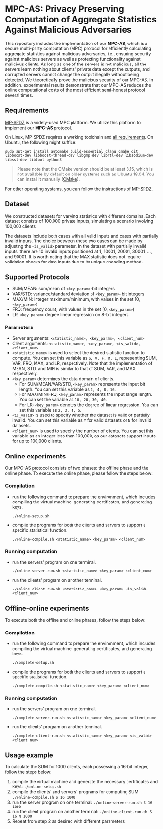 # MPC-AS: Privacy Preserving Computation of Aggregate Statistics Against Malicious Adversaries

This repository includes the implementation of our **MPC-AS**, which is a secure multi-party computation (MPC) protocol for efficiently calculating aggregate statistics against malicious adversaries, i.e., ensuring security against malicious servers as well as protecting functionality against malicious clients. As long as one of the servers is not malicious, all the servers learn nothing about clients' private data except the outputs, and corrupted servers cannot change the output illegally without being detected. We theoretically prove the malicious security of our MPC-AS. In addition, experimental results demonstrate that our MPC-AS reduces the online computational costs of the most efficient semi-honest protocol several times.


## Requirements

[MP-SPDZ](https://github.com/data61/MP-SPDZ) is a widely-used MPC platform. We utilize this platform to implement our **MPC-AS** protocol.

On Linux, MP-SPDZ requires a working toolchain and [all requirements](https://github.com/data61/MP-SPDZ?tab=readme-ov-file#requirements). On Ubuntu, the following might suffice:

    sudo apt-get install automake build-essential clang cmake git libboost-dev libboost-thread-dev libgmp-dev libntl-dev libsodium-dev libssl-dev libtool python3

> Please note that the CMake version should be at least 3.15, which is not available by default on older systems such as Ubuntu 18.04. You can install it manually ([CMake](https://cmake.org/download/)).

For other operating systems, you can follow the instructions of [MP-SPDZ](https://mp-spdz.readthedocs.io/en/latest/).



## Dataset

We constructed datasets for varying statistics with different domains. Each dataset consists of 100,000 private inputs, simulating a scenario involving 100,000 clients. 

The datasets include both cases with all valid inputs and cases with partially invalid inputs. The choice between these two cases can be made by adjusting the `<is_valid>` parameter. In the dataset with partially invalid inputs, there are 10 invalid inputs positioned at 1, 10001, 20001, 30001, ..., and 90001. It is worth noting that the MAX statistic does not require validation checks for data inputs due to its unique encoding method.


## Supported Protocols

*   SUM/MEAN: sum/mean of `<key_param>`-bit integers 
*   VAR/STD: variance/standard deviation of `<key_param>`-bit integers
*   MAX/MIN: integer maximum/minimum, with values in the set [0, `<key_param>`)
*   FRQ: frequency count, with values in the set [0, `<key_param>`)
*   LR: `<key_param>` degree linear regression on 8-bit integers

### Parameters
* Server arguments: `<statistic_name>, <key_param>, <client_num>`
* Client arguments: `<statistic_name>, <key_param>, <is_valid>, <client_num>`
* `<statistic_name>` is used to select the desired statistic function to compute. You can set this variable as `S, V, F, M, L`, representing SUM, VAR, FRQ, MAX, and LR, respectively. Note that the implementation of MEAN, STD, and MIN is similar to that of SUM, VAR, and MAX respectively.
* `<key_param>` determines the data domain of clients.
  * For SUM/MEAN/VAR/STD, `<key_param>` represents the input bit length. You can set this variable as `2, 4, 8, 16`.
  * For MAX/MIN/FRQ, `<key_param>` represents the input range length. You can set the variable as `10, 20, 30, 40`.
  * For LR: `<key_param>` denotes the degree of linear regression. You can set this variable as `2, 3, 4, 5`.
* `<is_valid>` is used to specify whether the dataset is valid or partially invalid. You can set this variable as `Y` for valid datasets or `N` for invalid datasets.
* `<client_num>` is used to specify the number of clients. You can set this variable as an integer less than 100,000, as our datasets support inputs for up to 100,000 clients.

## Online experiments
Our MPC-AS protocol consists of two phases: the offline phase and the online phase.
To execute the online phase, please follow the steps below:

### Compilation
* run the following command to prepare the environment, which includes compiling the virtual machine, generating certificates, and generating keys.
    ```
    ./online-setup.sh
    ```
* compile the programs for both the clients and servers to support a specific statistical function.
    ```
    ./online-compile.sh <statistic_name> <key_param> <client_num>
    ```
### Running computation
* run the servers' program on one terminal.
    ```
    ./online-server-run.sh <statistic_name> <key_param> <client_num>
    ```
* run the clients' program on another terminal.
    ```
    ./online-client-run.sh <statistic_name> <key_param> <is_valid> <client_num>
    ```


## Offline-online experiments
To execute both the offline and online phases, follow the steps below:

### Compilation
* run the following command to prepare the environment, which includes compiling the virtual machine, generating certificates, and generating keys.
    ```
    ./complete-setup.sh
    ```
* compile the programs for both the clients and servers to support a specific statistical function.
    ```
    ./complete-compile.sh <statistic_name> <key_param> <client_num>
    ```
### Running computation
* run the servers' program on one terminal.
    ```
    ./complete-server-run.sh <statistic_name> <key_param> <client_num>
    ```
* run the clients' program on another terminal.
    ```
    ./complete-client-run.sh <statistic_name> <key_param> <is_valid> <client_num>
    ```

## Usage example
To calculate the SUM for 1000 clients, each possessing a 16-bit integer, follow the steps below:
1. compile the virtual machine and generate the necessary certificates and keys: `./online-setup.sh`
2. compile the clients' and servers' programs for computing SUM `./online-compile.sh S 16 1000`
3. run the server program on one terminal: `./online-server-run.sh S 16 1000`
4. run the client program on another terminal: `./online-client-run.sh S 16 N 1000`
5. Repeat from step 2 as desired with different parameters